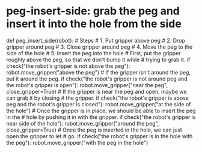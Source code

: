 

# peg-insert-side: grab the peg and insert it into the hole from the side
def peg_insert_side(robot):
    # Steps
    #  1. Put gripper above peg
    #  2. Drop gripper around peg
    #  3. Close gripper around peg
    #  4. Move the peg to the side of the hole
    #  5. Insert the peg into the hole
    # First, put the gripper roughly above the peg, so that we don't bump it while
    # trying to grab it.
    if check("the robot's gripper is not above the peg"):
        robot.move_gripper("above the peg")
    # If the gripper isn't around the peg, put it around the peg.
    if check("the robot's gripper is not around peg and the robot's gripper is open"):
        robot.move_gripper("near the peg", close_gripper=True)
    # If the gripper is near the peg and open, maybe we can grab it by closing
    # the gripper.
    if check("the robot's gripper is above peg and the robot's gripper is closed"):
        robot.move_gripper("at the side of the hole")
    # Once the gripper is in place, we should be able to insert the peg in the
    # hole by pushing it in with the gripper.
    if check("the robot's gripper is near side of the hole"):
        robot.move_gripper("around the peg", close_gripper=True)
    # Once the peg is inserted in the hole, we can just open the gripper to let
    # go.
    if check("the robot's gripper is in the hole with the peg"):
        robot.move_gripper("with the peg in the hole")